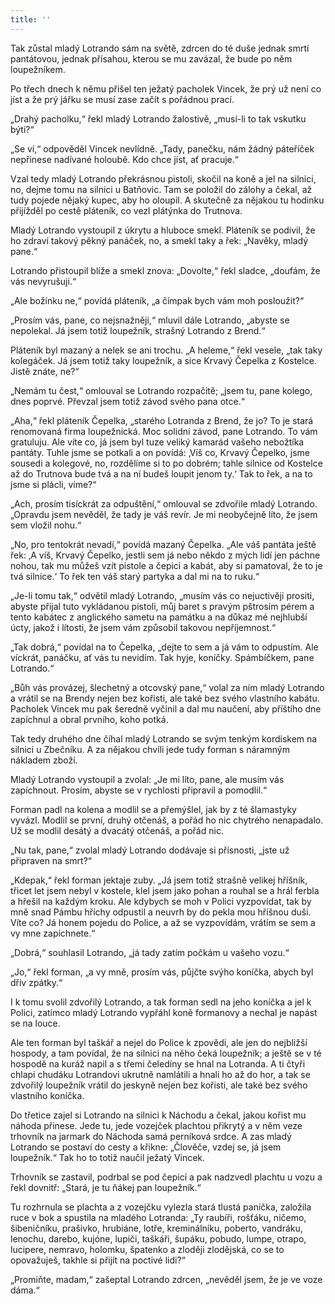 ```yaml
---
title: ''
---
```


Tak zůstal mladý Lotrando sám na světě, zdrcen do té duše jednak smrtí pantátovou, jednak přísahou, kterou se mu zavázal, že bude po něm loupežníkem.

Po třech dnech k němu přišel ten ježatý pacholek Vincek, že prý už není co jíst a že prý jářku se musí zase začít s pořádnou prací.

„Drahý pacholku,“ řekl mladý Lotrando žalostivě, „musí-li to tak vskutku býti?“

„Se ví,“ odpověděl Vincek nevlídně. „Tady, panečku, nám žádný páteříček nepřinese nadívané holoubě. Kdo chce jíst, ať pracuje.“

Vzal tedy mladý Lotrando překrásnou pistoli, skočil na koně a jel na silnici, no, dejme tomu na silnici u Batňovic. Tam se položil do zálohy a čekal, až tudy pojede nějaký kupec, aby ho oloupil. A skutečně za nějakou tu hodinku přijížděl po cestě pláteník, co vezl plátýnka do Trutnova.

Mladý Lotrando vystoupil z úkrytu a hluboce smekl. Pláteník se podivil, že ho zdraví takový pěkný panáček, no, a smekl taky a řek: „Navěky, mladý pane.“

Lotrando přistoupil blíže a smekl znova: „Dovolte,“ řekl sladce, „doufám, že vás nevyrušuji.“

„Ale božínku ne,“ povídá pláteník, „a čímpak bych vám moh posloužit?“

„Prosím vás, pane, co nejsnažněji,“ mluvil dále Lotrando, „abyste se nepolekal. Já jsem totiž loupežník, strašný Lotrando z Brend.“

Pláteník byl mazaný a nelek se ani trochu. „A heleme,“ řekl vesele, „tak taky kolegáček. Já jsem totiž taky loupežník, a sice Krvavý Čepelka z Kostelce. Jistě znáte, ne?“

„Nemám tu čest,“ omlouval se Lotrando rozpačitě; „jsem tu, pane kolego, dnes poprvé. Převzal jsem totiž závod svého pana otce.“

„Aha,“ řekl pláteník Čepelka, „starého Lotranda z Brend, že jo? To je stará renomovaná firma loupežnická. Moc solidní závod, pane Lotrando. To vám gratuluju. Ale víte co, já jsem byl tuze veliký kamarád vašeho nebožtíka pantáty. Tuhle jsme se potkali a on povídá: ‚Víš co, Krvavý Čepelko, jsme sousedi a kolegové, no, rozdělíme si to po dobrém; tahle silnice od Kostelce až do Trutnova bude tvá a na ní budeš loupit jenom ty.‘ Tak to řek, a na to jsme si plácli, víme?“

„Ach, prosím tisíckrát za odpuštění,“ omlouval se zdvořile mladý Lotrando. „Opravdu jsem nevěděl, že tady je váš revír. Je mi neobyčejně líto, že jsem sem vložil nohu.“

„No, pro tentokrát nevadí,“ povídá mazaný Čepelka. „Ale váš pantáta ještě řek: ‚A víš, Krvavý Čepelko, jestli sem já nebo někdo z mých lidí jen páchne nohou, tak mu můžeš vzít pistole a čepici a kabát, aby si pamatoval, že to je tvá silnice.‘ To řek ten váš starý partyka a dal mi na to ruku.“

„Je-li tomu tak,“ odvětil mladý Lotrando, „musím vás co nejuctivěji prositi, abyste přijal tuto vykládanou pistoli, můj baret s pravým pštrosím pérem a tento kabátec z anglického sametu na památku a na důkaz mé nejhlubší úcty, jakož i lítosti, že jsem vám způsobil takovou nepříjemnost.“

„Tak dobrá,“ povídal na to Čepelka, „dejte to sem a já vám to odpustím. Ale víckrát, panáčku, ať vás tu nevidím. Tak hyje, koníčky. Spámbíčkem, pane Lotrando.“

„Bůh vás provázej, šlechetný a otcovský pane,“ volal za ním mladý Lotrando a vrátil se na Brendy nejen bez kořisti, ale také bez svého vlastního kabátu. Pacholek Vincek mu pak šeredně vyčinil a dal mu naučení, aby příštího dne zapíchnul a obral prvního, koho potká.

Tak tedy druhého dne číhal mladý Lotrando se svým tenkým kordiskem na silnici u Zbečníku. A za nějakou chvíli jede tudy forman s náramným nákladem zboží.

Mladý Lotrando vystoupil a zvolal: „Je mi líto, pane, ale musím vás zapíchnout. Prosím, abyste se v rychlosti připravil a pomodlil.“

Forman padl na kolena a modlil se a přemýšlel, jak by z té šlamastyky vyvázl. Modlil se první, druhý otčenáš, a pořád ho nic chytrého nenapadalo. Už se modlil desátý a dvacátý otčenáš, a pořád nic.

„Nu tak, pane,“ zvolal mladý Lotrando dodávaje si přísnosti, „jste už připraven na smrt?“

„Kdepak,“ řekl forman jektaje zuby. „Já jsem totiž strašně velikej hříšník, třicet let jsem nebyl v kostele, klel jsem jako pohan a rouhal se a hrál ferbla a hřešil na každým kroku. Ale kdybych se moh v Polici vyzpovídat, tak by mně snad Pámbu hříchy odpustil a neuvrh by do pekla mou hříšnou duši. Víte co? Já honem pojedu do Police, a až se vyzpovídám, vrátím se sem a vy mne zapíchnete.“

„Dobrá,“ souhlasil Lotrando, „já tady zatím počkám u vašeho vozu.“

„Jo,“ řekl forman, „a vy mně, prosím vás, půjčte svýho koníčka, abych byl dřív zpátky.“

I k tomu svolil zdvořilý Lotrando, a tak forman sedl na jeho koníčka a jel k Polici, zatímco mladý Lotrando vypřáhl koně formanovy a nechal je napást se na louce.

Ale ten forman byl taškář a nejel do Police k zpovědi, ale jen do nejbližší hospody, a tam povídal, že na silnici na něho čeká loupežník; a ještě se v té hospodě na kuráž napil a s třemi čeledíny se hnal na Lotranda. A ti čtyři chlapi chudáku Lotrandovi ukrutně namlátili a hnali ho až do hor, a tak se zdvořilý loupežník vrátil do jeskyně nejen bez kořisti, ale také bez svého vlastního koníčka.

Do třetice zajel si Lotrando na silnici k Náchodu a čekal, jakou kořist mu náhoda přinese. Jede tu, jede vozejček plachtou přikrytý a v něm veze trhovník na jarmark do Náchoda samá perníková srdce. A zas mladý Lotrando se postaví do cesty a křikne: „Člověče, vzdej se, já jsem loupežník.“ Tak ho to totiž naučil ježatý Vincek.

Trhovník se zastavil, podrbal se pod čepicí a pak nadzvedl plachtu u vozu a řekl dovnitř: „Stará, je tu ňákej pan loupežník.“

Tu rozhrnula se plachta a z vozejčku vylezla stará tlustá panička, založila ruce v bok a spustila na mladého Lotranda: „Ty raubíři, rošťáku, ničemo, šibeničníku, prašivko, hrubiáne, lotře, kreminálníku, poberto, vandráku, lenochu, darebo, kujóne, lupiči, taškáři, šupáku, pobudo, lumpe, otrapo, lucipere, nemravo, holomku, špatenko a zloději zlodějská, co se to opovažuješ, takhle si přijít na poctivé lidi?“

„Promiňte, madam,“ zašeptal Lotrando zdrcen, „nevěděl jsem, že je ve voze dáma.“
